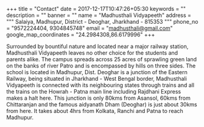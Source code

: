 +++
title =  "Contact"
date = 2017-12-17T10:47:26+05:30
keywords = ""
description = ""
banner = ""
name = "Madhusthali Vidyapeeth"
address = """
Salaiya, Madhupur,
District - Deoghar, Jharkhand - 815353
"""
phone_no = "9572224404, 9304845748"
email = "madhusthali@gmail.com"
google_map_coordinates = "24.2984308,86.6179996"
+++

Surrounded by bountiful nature and located near a major railway station, Madhusthali Vidyapeeth leaves no other choice for the students and parents alike. The campus spreads across 25 acres of sprawling green land on the banks of river Patro and is encompassed by hills on three sides. The school is located in Madhupur, Dist. Deoghar is a junction of the Eastern Railway, being situated in Jharkhand - West Bengal border, Madhusthali Vidyapeeth is connected with its neighbouring states through trains and all the trains on the Howrah - Patna main line including Rajdhani Express makes a halt here. This junction is only 80kms from Asansol, 60kms from Chittaranjan and the famous aidyanath Dham (Deoghar) is just about 30kms from here. It takes about 4hrs from Kolkata, Ranchi and Patna to reach Madhupur.
